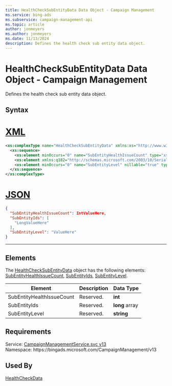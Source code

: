 ```yaml
---
title: HealthCheckSubEntityData Data Object - Campaign Management
ms.service: bing-ads
ms.subservice: campaign-management-api
ms.topic: article
author: jonmeyers
ms.author: jonmeyers
ms.date: 11/13/2024
description: Defines the health check sub entity data object.
---
```

# HealthCheckSubEntityData Data Object - Campaign Management
Defines the health check sub entity data object.

## Syntax

# [XML](#tab/xml)

```xml
<xs:complexType name="HealthCheckSubEntityData" xmlns:xs="http://www.w3.org/2001/XMLSchema">
  <xs:sequence>
    <xs:element minOccurs="0" name="SubEntityHealthIssueCount" type="xs:int" />
    <xs:element xmlns:q182="http://schemas.microsoft.com/2003/10/Serialization/Arrays" minOccurs="0" name="SubEntityIds" nillable="true" type="q182:ArrayOflong" />
    <xs:element minOccurs="0" name="SubEntityLevel" nillable="true" type="xs:string" />
  </xs:sequence>
</xs:complexType>
```

# [JSON](#tab/json)

```json
{
  "SubEntityHealthIssueCount": IntValueHere,
  "SubEntityIds": [
    "LongValueHere"
  ],
  "SubEntityLevel": "ValueHere"
}
```

-----

## <a name="elements"></a>Elements

The [HealthCheckSubEntityData](healthchecksubentitydata.md) object has the following elements: [SubEntityHealthIssueCount](#subentityhealthissuecount), [SubEntityIds](#subentityids), [SubEntityLevel](#subentitylevel).

|Element|Description|Data Type|
|-----------|---------------|-------------|
|<a name="subentityhealthissuecount"></a>SubEntityHealthIssueCount|Reserved.|**int**|
|<a name="subentityids"></a>SubEntityIds|Reserved.|**long** array|
|<a name="subentitylevel"></a>SubEntityLevel|Reserved.|**string**|

## Requirements
Service: [CampaignManagementService.svc v13](https://campaign.api.bingads.microsoft.com/Api/Advertiser/CampaignManagement/v13/CampaignManagementService.svc)  
Namespace: https\://bingads.microsoft.com/CampaignManagement/v13  

## Used By
[HealthCheckData](healthcheckdata.md)  
